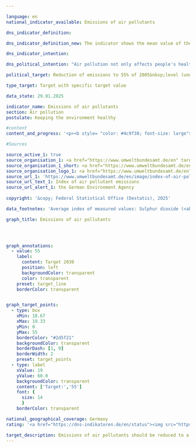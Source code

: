 ```yaml
---

language: en        
national_indicator_available: Emissions of air pollutants        

dns_indicator_definition:         

dns_indicator_definition_new: The indicator shows the mean value of the indices of national emissions of the five air pollutants sulphur dioxide (<abbr title="Sulphur dioxide" tabindex="0">SO₂</abbr>), nitrogen oxide (<abbr title="Nitrogen oxides" tabindex="0">NOₓ</abbr>), ammonia (<abbr title="Ammonia" tabindex="0">NH₃</abbr>), volatile organic compounds (<abbr title="Non-methane volatile organic compounds" tabindex="0">NMVOCs</abbr>) and particulate matter (<abbr title="Particulate matter (diameter smaller than 2.5&nbsp;micrometers)" tabindex="0">PM₂.₅</abbr>) compared to the base year 2005.        

dns_indicator_intention:         

dns_political_intention: "Air pollution not only affects people's health, but also ecosystems and biodiversity. The unweighted average of emissions of certain air pollutants should therefore fall by 45% by 2030&nbsp;compared to 2005. This target is based on Germany's commitment to the European Union (<abbr title='European Union' tabindex='0'>EU</abbr>) to reduce emissions of individual air pollutants by 2030&nbsp;as follows: Sulphur dioxide (<abbr title='Sulphur dioxide' tabindex='0'>SO₂</abbr>) by 58%, nitrogen oxide (<abbr title='Nitrogen oxides' tabindex='0'>NOₓ</abbr>) by 65%, ammonia (<abbr title='Ammonia' tabindex='0'>NH₃</abbr>) by 29%, volatile organic compounds (<abbr title='Non-methane volatile organic compounds' tabindex='0'>NMVOCs</abbr>) by 28% and particulate matter (<abbr title='Particulate matter (diameter smaller than 2.5&nbsp;micrometers)' tabindex='0'>PM₂.₅</abbr>) by 43%."        

political_target: Reduction of emissions to 55% of 2005&nbsp;level (unweighted average of the five pollutants) by 2030        

type_target: Target with specific target value        

data_state: 29.01.2025        

indicator_name: Emissions of air pollutants        
section: Air pollution        
postulate: Keeping the environment healthy        

#content         
content_and_progress: '<p><b style= "color: #4c9f38; font-size: large">3.2.a Emissions of air pollutants</b><br><br>This indicator represents the unweighted arithmetic mean of the percentage change in emissions of sulphur dioxide (<abbr title="Sulphur dioxide" tabindex="0">SO₂</abbr>), nitrogen oxides (<abbr title="Nitrogen oxides" tabindex="0">NOₓ</abbr>), ammonia (<abbr title="Ammonia" tabindex="0">NH₃</abbr>), non-methane volatile organic compounds (<abbr title="Non-methane volatile organic compounds" tabindex="0">NMVOCs</abbr>), and fine particulate matter (<abbr title="Particulate matter (diameter smaller than 2.5&nbsp;micrometers)" tabindex="0">PM₂.₅</abbr>) released in Germany. The rates of change for each air pollutant are incorporated equally into the calculation&nbsp;–&nbsp;regardless of their differing sources and environmental impacts. As a result, the indicator is only indirectly linked to compliance with binding emission reduction targets agreed with the European Union (<abbr title="European Union" tabindex="0">EU</abbr>). It is therefore possible for the overall reduction target of the indicator to be met, while individual pollutant-specific reduction targets are missed.<br><br>The underlying data, which serve as the basis for reporting obligations under the Geneva Convention on Long-range Transboundary Air Pollution (<abbr title="Convention on Long-Range Transboundary Air Pollution" tabindex="0">CLRTAP</abbr>) and the <abbr title="European Union" tabindex="0">EU</abbr> National Emission Ceilings (<abbr title="National Emission Ceilings Directive" tabindex="0">NEC</abbr>) Directive, are collected annually by the Federal Environment Agency (<abbr title="German Environment Agency" tabindex="0">UBA</abbr>). Subsequently, the System of Environmental-Economic Accounting (<abbr title="System of Environmental-Economic Accounting" tabindex="0">SEEA</abbr>) of the Federal Statistical Office process these data further, breaking them down by economic sector and private households.<br><br>According to preliminary calculations, total emissions of air pollutants had declined by 39.5% by 2023&nbsp;compared with 2005. This indicates that the indicator is progressing in the desired direction and, if the current trend continues, the goal of reducing emissions to 55% of 2005&nbsp;levels by 2030&nbsp;would be met. However, the reduction in emissions of individual pollutants between 2005&nbsp;and 2023&nbsp;varied considerably. Based on recent trends, the emission reduction commitments entered into by Germany for each individual air pollutant under <abbr title="European Union" tabindex="0">EU</abbr> law could be achieved by 2030.<br><br>Emissions of non-methane volatile organic compounds (<abbr title="Non-methane volatile organic compounds" tabindex="0">NMVOCs</abbr>), mainly caused by the industrial use of solvents, were significantly reduced by 34.9% over the reporting period. Emissions of fine particulate matter (<abbr title="Particulate matter (diameter smaller than 2.5&nbsp;micrometers)" tabindex="0">PM₂.₅</abbr>) decreased by 40.9% between 2005&nbsp;and 2023. In 2023, the largest share of <abbr title="Particulate matter (diameter smaller than 2.5&nbsp;micrometers)" tabindex="0">PM₂.₅</abbr> emissions came from households and small consumers, accounting for 26.2%. Industry was responsible for 27.5% of emissions. The transport sector accounted for 24.3% of <abbr title="Particulate matter (diameter smaller than 2.5&nbsp;micrometers)" tabindex="0">PM₂.₅</abbr> emissions&nbsp;–&nbsp;a decrease of 9.4&nbsp;percentage points compared to 2005.<br><br>Emissions of nitrogen oxides (<abbr title="Nitrogen oxides" tabindex="0">NOₓ</abbr>) declined by 47.3% by 2023&nbsp;compared with 2005, also progressing in the desired direction. In 2023, the main sources of nitrogen oxide emissions were the transport sector and the energy industry. Sulphur dioxide (<abbr title="Sulphur dioxide" tabindex="0">SO₂</abbr>) emissions, which predominantly arise from the energy sector, fell by 54.1% over the same period.<br><br>Ammonia (<abbr title="Ammonia" tabindex="0">NH₃</abbr>) emissions first fell significantly below 2005&nbsp;levels in 2018. Across the full period from 2005&nbsp;to 2023, the reduction totalled 20.3%. However, between 2005&nbsp;and 2018, there were intermittent increases in ammonia emissions, resulting in only a moderate overall decline. The main driver behind the increases during this period was the agricultural use of land, particularly the spreading of fermentation residues from the digestion of energy crops. Approximately half of ammonia emissions can be attributed to this source group.</p>'                

#Sources        

source_active_1: true
source_organisation_1: <a href="https://www.umweltbundesamt.de/en" target="_blank" onclick="return confirm_alert('the German Environment Agency', 'En')">German Environment Agency</a>
source_organisation_1_short: <a href="https://www.umweltbundesamt.de/en" target="_blank" onclick="return confirm_alert('the German Environment Agency', 'En')">German Environment Agency</a>
source_organisation_logo_1: <a href="https://www.umweltbundesamt.de/en" target="_blank" onclick="return confirm_alert('the German Environment Agency', 'En')"><img src="https://dns-indikatoren.de/public/OrgImgEn/uba.png" alt="German Environment Agency" title=" Click here to visit the homepage of the organizationGerman Environment Agency" style="height:60px; width:148px; border:transparent"/></a>
source_url_1: 'https://www.umweltbundesamt.de/en/image/index-of-air-pollutant-emissions'
source_url_text_1: Index of air pollutant emissions
source_url_alert_1: the German Environment Agency
        
copyright: '&copy; Federal Statistical Office (Destatis), 2025'        

data_footnotes: 'Average index of measured values: Sulphur dioxide (<abbr title="Sulphur dioxide" tabindex="0">SO₂</abbr>), nitrogen oxides (<abbr title="Nitrogen oxides" tabindex="0">NOₓ</abbr>), non-methane volatile organic compounds (<abbr title="Non-methane volatile organic compounds" tabindex="0">NMVOCs</abbr>) and particulate matter (<abbr title="Particulate matter (diameter smaller than 2.5&nbsp;micrometers)" tabindex="0">PM₂.₅</abbr>).<br>• 2023&nbsp;provisional data.'        

graph_title: Emissions of air pollutants        

        


graph_annotations:
  - value: 55
    label:
      content: Target 2030
      position: left
      backgroundColor: transparent
      color: transparent
    preset: target_line
    borderColor: transparent        


graph_target_points:
  - type: box
    xMin: 18.67
    xMax: 19.33
    yMin: 0
    yMax: 55
    borderColor: "#2d5f21"
    backgroundColor: transparent
    borderDash: [1, 0]
    borderWidth: 2
    preset: target_points
  - type: label
    xValue: 19
    yValue: 60.0
    backgroundColor: transparent
    content: ['Target:','55']
    font: {
      size: 14
      }
    borderColor: transparent                

national_geographical_coverage: Germany        
rating: '<a href="https://dns-indikatoren.de/en/status"><img src="https://sdg-indikatoren.de/public/Wettersymbole/Sonne.png" title="If the trend from 2023 had continued, the target value would have been reached or missed by less than 5% of the difference between the target value and the value at that time." alt="Weathersymbol: Sun"/></a>'        

target_description: Emissions of air pollutants should be reduced to a maximum of 55% of the 2005&nbsp;level by 2030.<br><br>• According to the target formulation, if the average trend of the past six years continues, the politically defined target would already be achieved in 2025, despite the stagnation observed in 2021&nbsp;and 2022. Indicator 3.2.a is therefore assessed as <b>sun</b> for 2023.        
---
```


